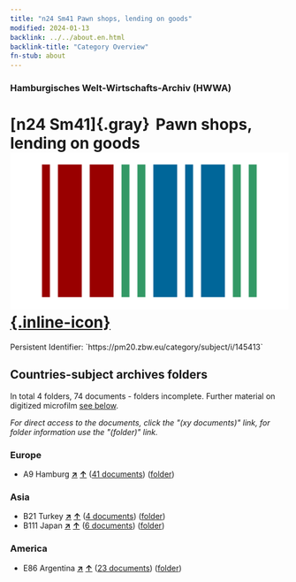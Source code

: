 ```yaml
---
title: "n24 Sm41 Pawn shops, lending on goods"
modified: 2024-01-13
backlink: ../../about.en.html
backlink-title: "Category Overview"
fn-stub: about
---
```


### Hamburgisches Welt-Wirtschafts-Archiv (HWWA)

# [n24 Sm41]{.gray}&#8201; Pawn shops, lending on goods &#160; [![Wikidata](/images/Wikidata-logo.svg "Wikidata"){.inline-icon}](http://www.wikidata.org/entity/Q104711061)

<div class="hint">Persistent Identifier: `https://pm20.zbw.eu/category/subject/i/145413`</div>







## Countries-subject archives folders







In total 4 folders, 74 documents - folders incomplete. Further material on digitized microfilm [see below](#filmsections).

_For direct access to the documents, click the "(xy documents)" link, for folder information use the "(folder)" link._



### Europe

- A9 Hamburg [**&nearr;**](../../../geo/i/140905/about.en.html "Hamburg (all folders)") [**&uarr;**](../../../geo/about.en.html#A9 "Country category system") (<a href="https://pm20.zbw.eu/iiifview/folder/sh/140905,145413" title="about: Hamburg : Pawn shops, lending on goods" target="_blank">41 documents</a>) ([folder](../../../../folder/sh/1409xx/140905/1454xx/145413/about.en.html))

### Asia

- B21 Turkey [**&nearr;**](../../../geo/i/141111/about.en.html "Turkey (all folders)") [**&uarr;**](../../../geo/about.en.html#B21 "Country category system") (<a href="https://pm20.zbw.eu/iiifview/folder/sh/141111,145413" title="about: Turkey : Pawn shops, lending on goods" target="_blank">4 documents</a>) ([folder](../../../../folder/sh/1411xx/141111/1454xx/145413/about.en.html))
- B111 Japan [**&nearr;**](../../../geo/i/141272/about.en.html "Japan (all folders)") [**&uarr;**](../../../geo/about.en.html#B111 "Country category system") (<a href="https://pm20.zbw.eu/iiifview/folder/sh/141272,145413" title="about: Japan : Pawn shops, lending on goods" target="_blank">6 documents</a>) ([folder](../../../../folder/sh/1412xx/141272/1454xx/145413/about.en.html))

### America

- E86 Argentina [**&nearr;**](../../../geo/i/141692/about.en.html "Argentina (all folders)") [**&uarr;**](../../../geo/about.en.html#E86 "Country category system") (<a href="https://pm20.zbw.eu/iiifview/folder/sh/141692,145413" title="about: Argentina : Pawn shops, lending on goods" target="_blank">23 documents</a>) ([folder](../../../../folder/sh/1416xx/141692/1454xx/145413/about.en.html))



<a id="filmsections" />













